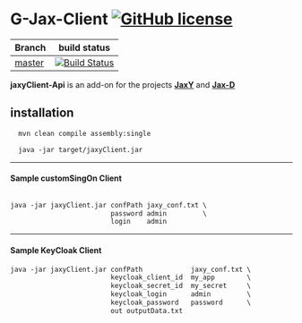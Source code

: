 # G-Jax-Client [![GitHub license](https://img.shields.io/github/license/mashape/apistatus.svg)](https://opensource.org/licenses/MIT) 


| Branch    | build status  |
|-----------|---------------|
| [master](https://github.com/rac021/G-Jax-Client/tree/master)  |[![Build Status](https://travis-ci.org/ontop/ontop.svg?branch=master)](https://travis-ci.org/rac021/G-Jax-Client)|



**jaxyClient-Api** is an add-on for the projects **[JaxY]( https://github.com/rac021/Jaxy)**  and **[Jax-D]( https://github.com/rac021/Jax-D)** 

## installation

```xml
  mvn clean compile assembly:single
```  
```xml
  java -jar target/jaxyClient.jar
```  

-------------------------------------

#### Sample customSingOn Client

```xml

java -jar jaxyClient.jar confPath jaxy_conf.txt \
                         password admin         \
                         login    admin        

```
-------------------------------------

#### Sample KeyCloak Client

```xml
java -jar jaxyClient.jar confPath            jaxy_conf.txt \
                         keycloak_client_id  my_app        \
                         keycloak_secret_id  my_secret     \
                         keycloak_login      admin         \
                         keycloak_password   password      \
                         out outputData.txt
```             

